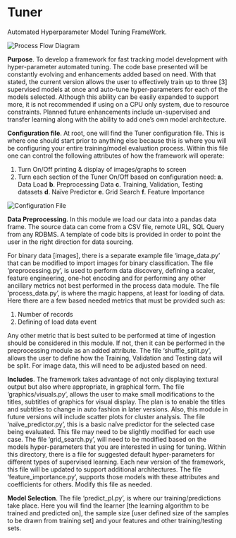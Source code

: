 # Tuner
Automated Hyperparameter Model Tuning FrameWork.

![Process Flow Diagram](https://user-images.githubusercontent.com/49068339/57532996-b7add200-730a-11e9-801a-3220b56a6fde.PNG)

**Purpose**.
To develop a framework for fast tracking model development with hyper-parameter automated tuning. The code base presented will be constantly evolving and enhancements added based on need. With that stated, the current version allows the user to effectively train up to three [3] supervised models at once and auto-tune hyper-parameters for each of the models selected. Although this ability can be easily expanded to support more, it is not recommended if using on a CPU only system, due to resource constraints. Planned future enhancements include un-supervised and transfer learning along with the ability to add one’s own model architecture.	

**Configuration file**.
At root, one will find the Tuner configuration file. This is where one should start prior to anything else because this is where you will be configuring your entire training/model evaluation process.
Within this file one can control the following attributes of how the framework will operate:

1.	Turn On/Off printing & display of images/graphs to screen
2.	Turn each section of the Tuner On/Off based on configuration need:
    **a**.	Data Load
    **b**.	Preprocessing Data
    **c**.	Training, Validation, Testing datasets
    **d**.	Naïve Predictor
    **e**.	Grid Search
    **f**.	Feature Importance


![Configuration File](https://user-images.githubusercontent.com/49068339/57534354-d8c3f200-730d-11e9-8899-634ca78670b5.PNG)
    

**Data Preprocessing**.
In this module we load our data into a pandas data frame. The source data can come from a CSV file, remote URL, SQL Query from any RDBMS. A template of code bits is provided in order to point the user in the right direction for data sourcing.

For binary data [images], there is a separate example file ‘image_data.py’ that can be modified to import images for binary classification. The file ‘preprocessing.py’, is used to perform data discovery, defining a scaler, feature engineering, one-hot encoding and for performing any other ancillary metrics not best performed in the process data module. The file ‘process_data.py’, is where the magic happens, at least for loading of data. Here there are a few based needed metrics that must be provided such as:

1.	Number of records
2.	Defining of load data event

Any other metric that is best suited to be performed at time of ingestion should be considered in this module. If not, then it can be performed in the preprocessing module as an added attribute.
The file ‘shuffle_split.py’, allows the user to define how the Training, Validation and Testing data will be split. For image data, this will need to be adjusted based on need.

**Includes**.
The framework takes advantage of not only displaying textural output but also where appropriate, in graphical form. The file ‘graphics/visuals.py’, allows the user to make small modifications to the titles, subtitles of graphics for visual display. 
The plan is to enable the titles and subtitles to change in auto fashion in later versions. Also, this module in future versions will include scatter plots for cluster analysis.
The file ‘naïve_predictor.py’, this is a basic naïve predictor for the selected case being evaluated. This file may need to be slightly modified for each use case.
The file ‘grid_search.py’, will need to be modified based on the models hyper-parameters that you are interested in using for tuning. Within this directory, there is a file for suggested default hyper-parameters for different types of supervised learning. Each new version of the framework, this file will be updated to support additional architectures.
The file ‘feature_importance.py’, supports those models with these attributes and coefficients for others. Modify this file as needed. 

**Model Selection**.
The file ‘predict_pl.py’, is where our training/predictions take place. Here you will find the learner [the learning algorithm to be trained and predicted on], the sample size [user defined size of the samples to be drawn from training set] and your features and other training/testing sets.







